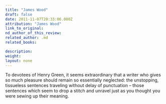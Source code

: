 ```yaml
---
title: "James Wood"
draft: false
date: 2011-11-07T20:33:06.000Z
attribution: "James Wood"
link_to_original:
nd_author_of_this_review:
related_author: .md
related_books:

description:
weight:
layout: none
---
```

To devotees of Henry Green, it seems extraordinary that a writer who gives so much pleasure should remain so essentially neglected: the unstopping, tissueless sentences traveling without delay of punctuation – those sentences which seem to drop a stitch and unravel just as you thought you were sewing up their meaning.

